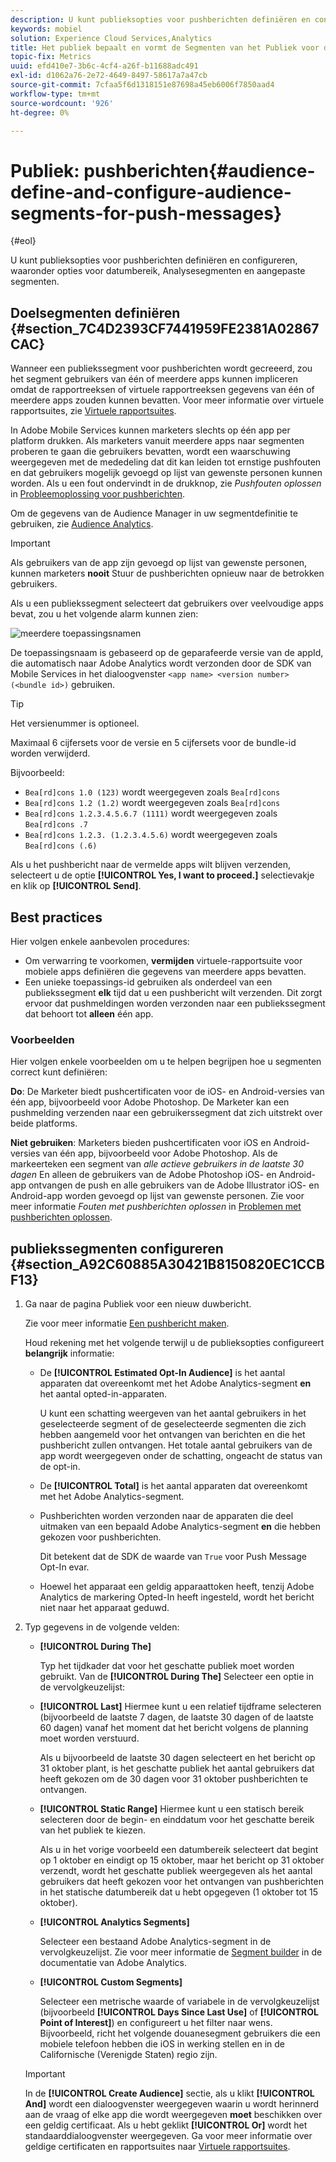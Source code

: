 ```yaml
---
description: U kunt publieksopties voor pushberichten definiëren en configureren, waaronder opties voor datumbereik, Analysesegmenten en aangepaste segmenten.
keywords: mobiel
solution: Experience Cloud Services,Analytics
title: Het publiek bepaalt en vormt de Segmenten van het Publiek voor de Duw Berichten
topic-fix: Metrics
uuid: efd410e7-3b6c-4cf4-a26f-b11688adc491
exl-id: d1062a76-2e72-4649-8497-58617a7a47cb
source-git-commit: 7cfaa5f6d1318151e87698a45eb6006f7850aad4
workflow-type: tm+mt
source-wordcount: '926'
ht-degree: 0%

---
```


# Publiek: pushberichten{#audience-define-and-configure-audience-segments-for-push-messages}

{#eol}

U kunt publieksopties voor pushberichten definiëren en configureren, waaronder opties voor datumbereik, Analysesegmenten en aangepaste segmenten.

## Doelsegmenten definiëren {#section_7C4D2393CF7441959FE2381A02867CAC}

Wanneer een publiekssegment voor pushberichten wordt gecreeerd, zou het segment gebruikers van één of meerdere apps kunnen impliceren omdat de rapportreeksen of virtuele rapportreeksen gegevens van één of meerdere apps zouden kunnen bevatten. Voor meer informatie over virtuele rapportsuites, zie [Virtuele rapportsuites](/help/using/manage-apps/c-mob-vrs.md).

In Adobe Mobile Services kunnen marketers slechts op één app per platform drukken. Als marketers vanuit meerdere apps naar segmenten proberen te gaan die gebruikers bevatten, wordt een waarschuwing weergegeven met de mededeling dat dit kan leiden tot ernstige pushfouten en dat gebruikers mogelijk gevoegd op lijst van gewenste personen kunnen worden. Als u een fout ondervindt in de drukknop, zie *Pushfouten oplossen* in [Probleemoplossing voor pushberichten](/help/using/in-app-messaging/t-create-push-message/c-schedule-push-message.md).

Om de gegevens van de Audience Manager in uw segmentdefinitie te gebruiken, zie [Audience Analytics](https://experienceleague.adobe.com/docs/analytics/integration/audience-analytics/mc-audiences-aam.html).

>[!IMPORTANT]
>
>Als gebruikers van de app zijn gevoegd op lijst van gewenste personen, kunnen marketers **nooit** Stuur de pushberichten opnieuw naar de betrokken gebruikers.

Als u een publiekssegment selecteert dat gebruikers over veelvoudige apps bevat, zou u het volgende alarm kunnen zien:

![meerdere toepassingsnamen](assets/multiple_appname.png)

De toepassingsnaam is gebaseerd op de geparafeerde versie van de appId, die automatisch naar Adobe Analytics wordt verzonden door de SDK van Mobile Services in het dialoogvenster `<app name> <version number> (<bundle id>)` gebruiken.

>[!TIP]
>
>Het versienummer is optioneel.

Maximaal 6 cijfersets voor de versie en 5 cijfersets voor de bundle-id worden verwijderd.

Bijvoorbeeld:

* `Bea[rd]cons 1.0 (123)` wordt weergegeven zoals `Bea[rd]cons`
* `Bea[rd]cons 1.2 (1.2)` wordt weergegeven zoals `Bea[rd]cons`
* `Bea[rd]cons 1.2.3.4.5.6.7 (1111)` wordt weergegeven zoals `Bea[rd]cons .7`
* `Bea[rd]cons 1.2.3. (1.2.3.4.5.6)` wordt weergegeven zoals `Bea[rd]cons (.6)`

Als u het pushbericht naar de vermelde apps wilt blijven verzenden, selecteert u de optie **[!UICONTROL Yes, I want to proceed.]** selectievakje en klik op **[!UICONTROL Send]**.

## Best practices

Hier volgen enkele aanbevolen procedures:

* Om verwarring te voorkomen, **vermijden** virtuele-rapportsuite voor mobiele apps definiëren die gegevens van meerdere apps bevatten.
* Een unieke toepassings-id gebruiken als onderdeel van een publiekssegment **elk** tijd dat u een pushbericht wilt verzenden.
Dit zorgt ervoor dat pushmeldingen worden verzonden naar een publiekssegment dat behoort tot **alleen** één app.

### Voorbeelden

Hier volgen enkele voorbeelden om u te helpen begrijpen hoe u segmenten correct kunt definiëren:

**Do**: De Marketer biedt pushcertificaten voor de iOS- en Android-versies van één app, bijvoorbeeld voor Adobe Photoshop. De Marketer kan een pushmelding verzenden naar een gebruikerssegment dat zich uitstrekt over beide platforms.

**Niet gebruiken**: Marketers bieden pushcertificaten voor iOS en Android-versies van één app, bijvoorbeeld voor Adobe Photoshop. Als de markeerteken een segment van *alle actieve gebruikers in de laatste 30 dagen* En alleen de gebruikers van de Adobe Photoshop iOS- en Android-app ontvangen de push en alle gebruikers van de Adobe Illustrator iOS- en Android-app worden gevoegd op lijst van gewenste personen. Zie voor meer informatie *Fouten met pushberichten oplossen* in [Problemen met pushberichten oplossen](/help/using/in-app-messaging/t-create-push-message/c-troubleshooting-push-messaging.md).

## publiekssegmenten configureren {#section_A92C60885A30421B8150820EC1CCBF13}

1. Ga naar de pagina Publiek voor een nieuw duwbericht.

   Zie voor meer informatie [Een pushbericht maken](/help/using/in-app-messaging/t-create-push-message/t-create-push-message.md).

   Houd rekening met het volgende terwijl u de publieksopties configureert **belangrijk** informatie:

   * De **[!UICONTROL Estimated Opt-In Audience]** is het aantal apparaten dat overeenkomt met het Adobe Analytics-segment **en** het aantal opted-in-apparaten.

      U kunt een schatting weergeven van het aantal gebruikers in het geselecteerde segment of de geselecteerde segmenten die zich hebben aangemeld voor het ontvangen van berichten en die het pushbericht zullen ontvangen. Het totale aantal gebruikers van de app wordt weergegeven onder de schatting, ongeacht de status van de opt-in.

   * De **[!UICONTROL Total]** is het aantal apparaten dat overeenkomt met het Adobe Analytics-segment.

   * Pushberichten worden verzonden naar de apparaten die deel uitmaken van een bepaald Adobe Analytics-segment **en** die hebben gekozen voor pushberichten.

      Dit betekent dat de SDK de waarde van `True` voor Push Message Opt-In evar.

   * Hoewel het apparaat een geldig apparaattoken heeft, tenzij Adobe Analytics de markering Opted-In heeft ingesteld, wordt het bericht niet naar het apparaat geduwd.

2. Typ gegevens in de volgende velden:

   * **[!UICONTROL During The]**

      Typ het tijdkader dat voor het geschatte publiek moet worden gebruikt. Van de **[!UICONTROL During The]** Selecteer een optie in de vervolgkeuzelijst:

   * **[!UICONTROL Last]** Hiermee kunt u een relatief tijdframe selecteren (bijvoorbeeld de laatste 7 dagen, de laatste 30 dagen of de laatste 60 dagen) vanaf het moment dat het bericht volgens de planning moet worden verstuurd.

      Als u bijvoorbeeld de laatste 30 dagen selecteert en het bericht op 31 oktober plant, is het geschatte publiek het aantal gebruikers dat heeft gekozen om de 30 dagen voor 31 oktober pushberichten te ontvangen.

   * **[!UICONTROL Static Range]** Hiermee kunt u een statisch bereik selecteren door de begin- en einddatum voor het geschatte bereik van het publiek te kiezen.

      Als u in het vorige voorbeeld een datumbereik selecteert dat begint op 1 oktober en eindigt op 15 oktober, maar het bericht op 31 oktober verzendt, wordt het geschatte publiek weergegeven als het aantal gebruikers dat heeft gekozen voor het ontvangen van pushberichten in het statische datumbereik dat u hebt opgegeven (1 oktober tot 15 oktober).

   * **[!UICONTROL Analytics Segments]**

      Selecteer een bestaand Adobe Analytics-segment in de vervolgkeuzelijst. Zie voor meer informatie de [Segment builder](https://experienceleague.adobe.com/docs/analytics/components/segmentation/segmentation-workflow/seg-build.html) in de documentatie van Adobe Analytics.

   * **[!UICONTROL Custom Segments]**

      Selecteer een metrische waarde of variabele in de vervolgkeuzelijst (bijvoorbeeld **[!UICONTROL Days Since Last Use]** of **[!UICONTROL Point of Interest]**) en configureert u het filter naar wens. Bijvoorbeeld, richt het volgende douanesegment gebruikers die een mobiele telefoon hebben die iOS in werking stellen en in de Californische (Verenigde Staten) regio zijn.
   >[!IMPORTANT]
   >
   >In de **[!UICONTROL Create Audience]** sectie, als u klikt **[!UICONTROL And]** wordt een dialoogvenster weergegeven waarin u wordt herinnerd aan de vraag of elke app die wordt weergegeven **moet** beschikken over een geldig certificaat. Als u hebt geklikt **[!UICONTROL Or]** wordt het standaarddialoogvenster weergegeven. Ga voor meer informatie over geldige certificaten en rapportsuites naar [Virtuele rapportsuites](/help/using/manage-apps/c-mob-vrs.md).
